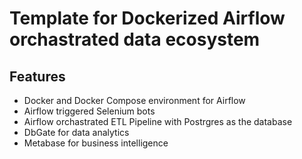 # Template for Dockerized Airflow orchastrated data ecosystem

## Features

* Docker and Docker Compose environment for Airflow
* Airflow triggered Selenium bots
* Airflow orchastrated ETL Pipeline with Postrgres as the database
* DbGate for data analytics
* Metabase for business intelligence

